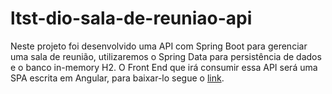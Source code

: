 # ltst-dio-sala-de-reuniao-api

Neste projeto foi desenvolvido uma API com Spring Boot para gerenciar uma sala de reunião, utilizaremos o Spring Data
para persistência de dados e o banco in-memory H2. O Front End que irá consumir essa API será uma SPA escrita em
Angular, para baixar-lo segue o [link](https://github.com/lucaststsutsumi/ltst-dio-sala-de-reuniao).